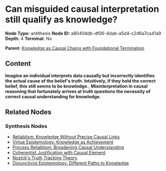 # Can misguided causal interpretation still qualify as knowledge?

**Node Type:** antithesis
**Node ID:** a8040ddb-df06-4dab-a5d4-c2d6a7ca41a9
**Depth:** 4
**Terminal:** No

**Parent:** [Knowledge as Causal Chains with Foundational Termination](knowledge-as-causal-chains-with-foundational-termination-synthesis-d8492293-8dd2-4155-909c-3d730712628f.md)

## Content

**Imagine an individual interprets data causally but incorrectly identifies the actual cause of the belief's truth. Intuitively, if they hold the correct belief, this still seems to be knowledge.**, **Misinterpretation in causal reasoning that fortunately arrives at truth questions the necessity of correct causal understanding for knowledge.**

## Related Nodes

### Synthesis Nodes

- [Reliablism: Knowledge Without Precise Causal Links](reliablism-knowledge-without-precise-causal-links-synthesis-8e41b7f3-48c1-4bae-a4d4-04c65f9f3ff2.md)
- [Virtue Epistemology: Knowledge as Achievement](virtue-epistemology-knowledge-as-achievement-synthesis-f0501059-bbb4-45a9-a36b-d59ddeb2538a.md)
- [Process Reliablism: Broadening Causal Understanding](process-reliablism-broadening-causal-understanding-synthesis-7f1d4889-b0b8-4742-a732-7d5b54f71c29.md)
- [Coherentist Justification with Causal Element](coherentist-justification-with-causal-element-synthesis-f8d7d5b6-5686-4376-9ba0-791e374542a3.md)
- [Nozick's Truth Tracking Theory](nozicks-truth-tracking-theory-synthesis-cf3b0ff0-d341-42c2-a4de-c279012e35a8.md)
- [Disjunctivist Epistemology: Different Paths to Knowledge](disjunctivist-epistemology-different-paths-to-knowledge-synthesis-2ca537af-23df-456f-8a0e-429148809ed3.md)
